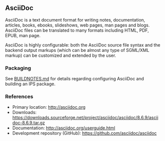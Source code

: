 ## AsciiDoc

AsciiDoc is a text document format for writing notes, documentation, articles, books, ebooks, slideshows, web pages, man pages and blogs. AsciiDoc files can be translated to many formats including HTML, PDF, EPUB, man page.

AsciiDoc is highly configurable: both the AsciiDoc source file syntax and the backend output markups (which can be almost any type of SGML/XML markup) can be customized and extended by the user.

### Packaging
See [BUILDNOTES.md](Build/BUILDNOTES.md) for details regarding configuring AsciiDoc and building an IPS package.


### References
- Primary location:  http://asciidoc.org
- Downloads:  https://downloads.sourceforge.net/project/asciidoc/asciidoc/8.6.9/asciidoc-8.6.9.tar.gz
- Documentation:  http://asciidoc.org/userguide.html
- Development repository (GitHub):  https://github.com/asciidoc/asciidoc
